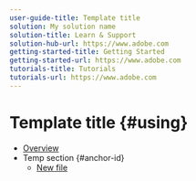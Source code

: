 ```yaml
---
user-guide-title: Template title
solution: My solution name
solution-title: Learn & Support
solution-hub-url: https://www.adobe.com
getting-started-title: Getting Started
getting-started-url: https://www.adobe.com
tutorials-title: Tutorials
tutorials-url: https://www.adobe.com
---
```


# Template title {#using}

+ [Overview](overview.md)
+ Temp section {#anchor-id}
  + [New file](newfile.md)

<!--

Articles must be added to this TOC file in order to render.

Use this list format to specify links to articles and section headings that expand and collapse in the left rail of the user guide.

An article link CANNOT be used as a section heading.
-->

